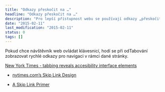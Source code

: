 ```yaml
---
title: "Odkazy přeskočit na …"
headline: "Odkazy přeskočit na …"
description: "Pro lepší přístupnost webu se používají odkazy „přeskočit menu“, „přeskočit na obsah“ a podobně."
date: "2015-02-11"
last_modification: "2015-02-11"
status: 0
tags: []
---
```


Pokud chce návštěvník web ovládat klávesnicí, hodí se při odTabování zobrazovat rychlé odkazy pro navigaci v rámci dané stránky.

[New York Times - tabbing reveals accesibility interface elements](https://www.youtube.com/watch?v=1rv5AL_tTz0)

- [nytimes.com’s Skip Link Design](http://a11ywins.tumblr.com/post/116335338923/nytimes-coms-skip-link-design)

- [A Skip Link Primer](http://viget.com/inspire/skip-link-primer)